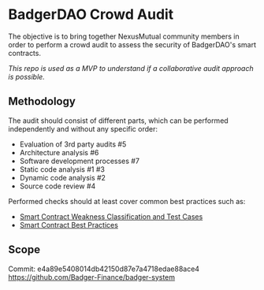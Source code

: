 # BadgerDAO Crowd Audit

The objective is to bring together NexusMutual community members in order to perform a crowd audit to assess the security of BadgerDAO's smart contracts.

*This repo is used as a MVP to understand if a collaborative audit approach is possible.*

## Methodology

The audit should consist of different parts, which can be performed independently and without any specific order:

 * Evaluation of 3rd party audits #5
 * Architecture analysis #6
 * Software development processes #7
 * Static code analysis #1 #3
 * Dynamic code analysis #2
 * Source code review #4

Performed checks should at least cover common best practices such as:
 * [Smart Contract Weakness Classification and Test Cases](https://swcregistry.io/)
 * [Smart Contract Best Practices](https://consensys.github.io/smart-contract-best-practices/)

## Scope
Commit: e4a89e5408014db42150d87e7a4718edae88ace4
https://github.com/Badger-Finance/badger-system
